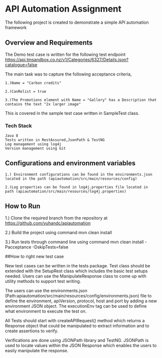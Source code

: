 # API Automation Assignment
The following project is created to demonstrate a simple API automation framework 
 
## Overview and Requirements

The Demo test case is written for the following test endpoint
   https://api.tmsandbox.co.nz/v1/Categories/6327/Details.json?catalogue=false
 
The main task was to capture the following acceptance criteria,

    1.)Name = "Carbon credits"
    
    2.)CanRelist = true
    
    3.)The Promotions element with Name = "Gallery" has a Description that contains the text "2x larger image"
    
This is covered in the sample test case written in SampleTest class.

### Tech Stack
    Java 8
    Tests written in RestAssured,JsonPath & TestNG
    Log management using log4j
    Version management using Git 
 
## Configurations and environment variables
    1.) Environment configurations can be found in the environments.json located in the path (apiautomation/src/main/resources/config)
    
    2.)Log properties can be found in log4j.properties file located in path (apiautomation/src/main/resources/log4j.properties)

 
## How to Run

1.) Clone the required branch from the repository at https://github.com/yuhandc/apiautomation

2.) Build the project using command mvn clean install

3.) Run tests through command line using command mvn clean install -Pacceptance -DskipTests=false
  

##How to right new test case

New test cases can be written in the tests package. Test class should be extended with the SetupRest class which includes the basic test setups needed. Users can use the ManipulateResponse class to come up with utility methods to support test writing.

The users can use the environments.json (Path:apiautomation/src/main/resources/config/environments.json) file to define the environment, apiVersion, protocol, host and port by adding a new environment JSON object.
The executionEnv tag can be used to define what environment to execute the test on.

All Tests should start with createAPIRequest() method which returns a Response object that could be manipulated to extract information and to create assertions to verify.

Verifications are done using JSONPath library and TestNG. JSONPath is used to locate values within the JSON Response which enables the users to easily manipulate the response.
